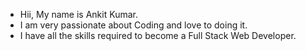 - Hii, My name is Ankit Kumar. 
- I am very passionate about Coding and love to doing it.
- I have all the skills required to become a Full Stack Web Developer.
<!---
Ankit-pro1/Ankit-pro1 is a ✨ special ✨ repository because its `README.md` (this file) appears on your GitHub profile.
You can click the Preview link to take a look at your changes.
--->
